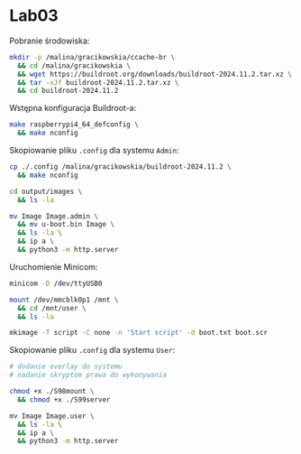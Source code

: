 # Lab03

Pobranie środowiska:
```bash
mkdir -p /malina/gracikowskia/ccache-br \
  && cd /malina/gracikowskia \
  && wget https://buildroot.org/downloads/buildroot-2024.11.2.tar.xz \
  && tar -xJf buildroot-2024.11.2.tar.xz \
  && cd buildroot-2024.11.2
```

Wstępna konfiguracja Buildroot-a:
```bash
make raspberrypi4_64_defconfig \
  && make nconfig
```

Skopiowanie pliku `.config` dla systemu `Admin`:

```bash
cp ./.config /malina/gracikowskia/buildroot-2024.11.2 \
  && make nconfig

cd output/images \
  && ls -la

mv Image Image.admin \
  && mv u-boot.bin Image \
  && ls -la \
  && ip a \
  && python3 -m http.server
```

Uruchomienie Minicom:
```bash
minicom -D /dev/ttyUSB0

mount /dev/mmcblk0p1 /mnt \
  && cd /mnt/user \
  && ls -la

mkimage -T script -C none -n 'Start script' -d boot.txt boot.scr
```

Skopiowanie pliku `.config` dla systemu `User`:
```bash
# dodanie overlay do systemu
# nadanie skryptom prawa do wykonywania

chmod +x ./S98mount \
  && chmod +x ./S99server

mv Image Image.user \
  && ls -la \
  && ip a \
  && python3 -m http.server
```
